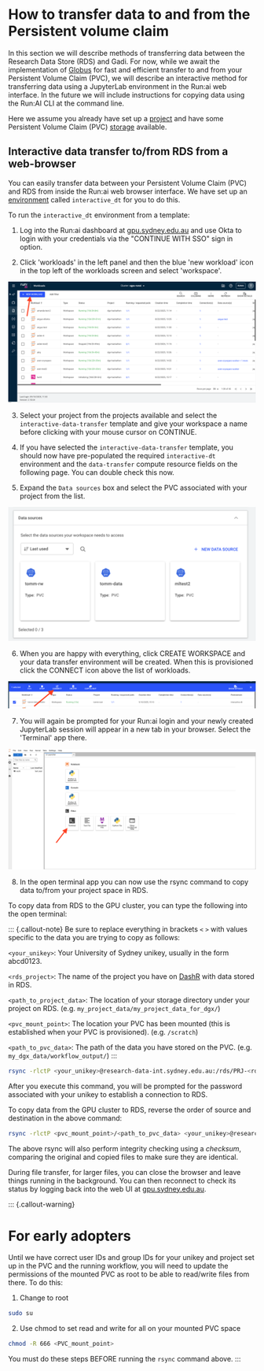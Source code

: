 # How to transfer data to and from the Persistent volume claim

In this section we will describe methods of transferring data between the Research Data Store (RDS) and Gadi. For now, while we await the implementation of [Globus](https://sydneyuni.atlassian.net/wiki/spaces/RC/pages/3492052996/Globus+Data+Transfer) for fast and efficient transfer to and from your Persistent Volume Claim (PVC), we will describe an interactive method for transferring data using a JupyterLab environment in the Run:ai web interface. In the future we will include instructions for copying data using the Run:AI CLI at the command line.

Here we assume you already have set up a [project](04_projects.md) and have some Persistent Volume Claim (PVC) [storage](06_storage.md) available.

## Interactive data transfer to/from RDS from a web-browser

You can easily transfer data between your Persistent Volume Claim (PVC) and RDS from inside the Run:ai web browser interface. We have set up an [environment](05_environments.md) called `interactive_dt` for you to do this.

To run the `interactive_dt` environment from a template:

1. Log into the Run:ai dashboard at [gpu.sydney.edu.au](https://gpu.sydney.edu.au) and use Okta to login with your credentials via the "CONTINUE WITH SSO" sign in option.

2. Click 'workloads' in the left panel and then the blue 'new workload' icon in the top left of the workloads screen and select 'workspace'.

![New Workload](../fig/workload_new.png)

3. Select your project from the projects available and select the `interactive-data-transfer` template and give your workspace a name before clicking with your mouse cursor on CONTINUE.

4. If you have selected the `interactive-data-transfer` template, you should now have pre-populated the required `interactive-dt` environment and the `data-transfer` compute resource fields on the following page. You can double check this now.

5. Expand the `Data sources` box and select the PVC associated with your project from the list.

![Data Sources](../fig/data_sources.png)

6. When you are happy with everything, click CREATE WORKSPACE and your data transfer environment will be created. When this is provisioned click the CONNECT icon above the list of workloads. 

![Connect](../fig/connect_jupyterlab.png)

7. You will again be prompted for your Run:ai login and your newly created JupyterLab session will appear in a new tab in your browser. Select the 'Terminal' app there.

![Terminal](../fig/terminal_jupyterlab.png)

8. In the open terminal app you can now use the rsync command to copy data to/from your project space in RDS.

To copy data from RDS to the GPU cluster, you can type the following into the open terminal:

::: {.callout-note}
Be sure to replace everything in brackets `<` `>` with values specific to the data you are trying to copy as follows:

`<your_unikey>`: Your University of Sydney unikey, usually in the form abcd0123.

`<rds_project>`: The name of the project you have on [DashR](https://dashr.sydney.edu.au/) with data stored in RDS.

`<path_to_project_data>`: The location of your storage directory under your project on RDS. (e.g. `my_project_data/my_project_data_for_dgx/`)

`<pvc_mount_point>`: The location your PVC has been mounted (this is established when your PVC is provisioned). (e.g. `/scratch`)

`<path_to_pvc_data>`: The path of the data you have stored on the PVC. (e.g. `my_dgx_data/workflow_output/`)
:::

```bash
rsync -rlctP <your_unikey>@research-data-int.sydney.edu.au:/rds/PRJ-<rds_project>/<path_to_project_data> <pvc_mount_point>/<path_to_pvc_data>
```

After you execute this command, you will be prompted for the password associated with your unikey to establish a connection to RDS. 

To copy data from the GPU cluster to RDS, reverse the order of source and destination in the above command:

```bash
rsync -rlctP <pvc_mount_point>/<path_to_pvc_data> <your_unikey>@research-data-int.sydney.edu.au:/rds/PRJ-<rds_project>/<path_to_project_data> 
```

The above rsync will also perform integrity checking using a *checksum*, comparing the original and copied files to make sure they are identical.

During file transfer, for larger files, you can close the browser and leave things running in the background. You can then reconnect to check its status by logging back into the web UI at [gpu.sydney.edu.au](https://gpu.sydney.edu.au).
    
::: {.callout-warning}

# For early adopters

Until we have correct user IDs and group IDs for your unikey and project set up in the PVC and the running workflow, you will need to update the permissions of the mounted PVC as root to be able to read/write files from there. To do this:

1. Change to root

```bash
sudo su
```

2. Use chmod to set read and write for all on your mounted PVC space

```bash
chmod -R 666 <PVC_mount_point>
```

You must do these steps BEFORE running the `rsync` command above.
:::







